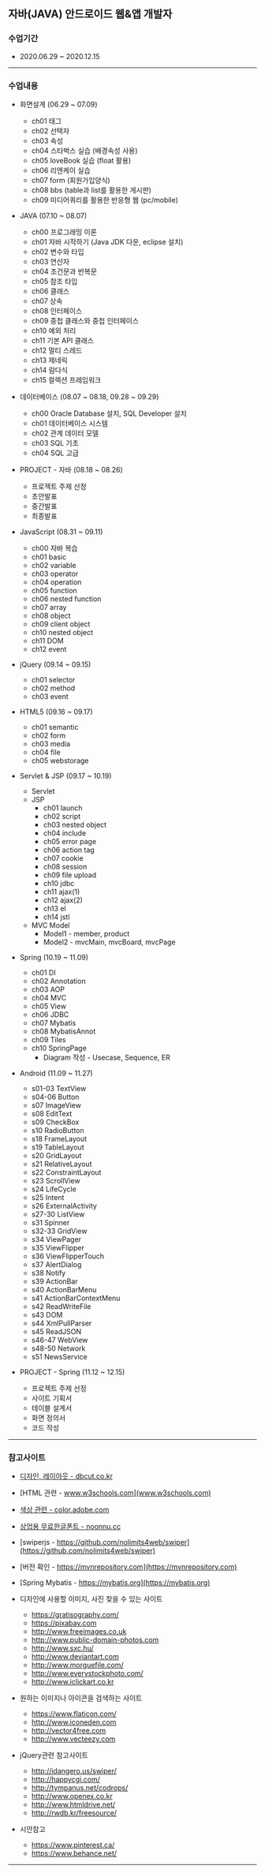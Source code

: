 ## 자바(JAVA) 안드로이드 웹&앱 개발자

### 수업기간
 * 2020.06.29 ~ 2020.12.15

---
### 수업내용
 * 화면설계 (06.29 ~ 07.09)
   - ch01 태그
   - ch02 선택자
   - ch03 속성
   - ch04 스타벅스 실습 (배경속성 사용)
   - ch05 loveBook 실습 (float 활용)
   - ch06 리엔케이 실습
   - ch07 form (회원가입양식)
   - ch08 bbs (table과 list를 활용한 게시판)
   - ch09 미디어쿼리를 활용한 반응형 웹 (pc/mobile)
   
 * JAVA (07.10 ~ 08.07)
   - ch00 프로그래밍 이론
   - ch01 자바 시작하기 (Java JDK 다운, eclipse 설치)
   - ch02 변수와 타입
   - ch03 연산자
   - ch04 조건문과 반복문
   - ch05 참조 타입
   - ch06 클래스
   - ch07 상속
   - ch08 인터페이스
   - ch09 중첩 클래스와 중첩 인터페이스
   - ch10 예외 처리
   - ch11 기본 API 클래스
   - ch12 멀티 스레드
   - ch13 제네릭
   - ch14 람다식
   - ch15 컬렉션 프레임워크
   
 * 데이터베이스 (08.07 ~ 08.18, 09.28 ~ 09.29)
   - ch00 Oracle Database 설치, SQL Developer 설치
   - ch01 데이터베이스 시스템
	- ch02 관계 데이터 모델
	- ch03 SQL 기초
	- ch04 SQL 고급
   
 * PROJECT - 자바 (08.18 ~ 08.26)
   - 프로젝트 주제 선정
   - 초안발표
   - 중간발표
   - 최종발표
   
 * JavaScript (08.31 ~ 09.11)
   - ch00 자바 복습
	- ch01 basic
	- ch02 variable
	- ch03 operator
	- ch04 operation
	- ch05 function
	- ch06 nested function
	- ch07 array
	- ch08 object
	- ch09 client object
	- ch10 nested object
	- ch11 DOM
	- ch12 event
   
 * jQuery (09.14 ~ 09.15)
   - ch01 selector
	- ch02 method
	- ch03 event
 
 * HTML5 (09.16 ~ 09.17)
   - ch01 semantic
	- ch02 form
	- ch03 media
	- ch04 file
	- ch05 webstorage
   
 * Servlet & JSP (09.17 ~ 10.19)
   - Servlet
   - JSP
     + ch01 launch
	  + ch02 script
	  + ch03 nested object
	  + ch04 include
	  + ch05 error page
	  + ch06 action tag
	  + ch07 cookie
	  + ch08 session
	  + ch09 file upload
	  + ch10 jdbc
	  + ch11 ajax(1)
	  + ch12 ajax(2)
	  + ch13 el
	  + ch14 jstl
   - MVC Model
     + Model1 - member, product
	  + Model2 - mvcMain, mvcBoard, mvcPage
     
 * Spring (10.19 ~ 11.09)
   - ch01 DI
	- ch02 Annotation
	- ch03 AOP
	- ch04 MVC
	- ch05 View
	- ch06 JDBC
	- ch07 Mybatis
	- ch08 MybatisAnnot
	- ch09 Tiles
	- ch10 SpringPage
      + Diagram 작성 - Usecase, Sequence, ER
      
 * Android (11.09 ~ 11.27)
   - s01-03 TextView
   - s04-06 Button
   - s07 ImageView
   - s08 EditText
   - s09 CheckBox
   - s10 RadioButton
   - s18 FrameLayout
   - s19 TableLayout			
   - s20 GridLayout
   - s21 RelativeLayout
   - s22 ConstraintLayout
   - s23 ScrollView
   - s24 LifeCycle
   - s25 Intent
   - s26 ExternalActivity
   - s27-30 ListView
   - s31 Spinner
   - s32-33 GridView
   - s34 ViewPager
   - s35 ViewFlipper
   - s36 ViewFlipperTouch
   - s37 AlertDialog
   - s38 Notify
   - s39 ActionBar
   - s40 ActionBarMenu
   - s41 ActionBarContextMenu
   - s42 ReadWriteFile
   - s43 DOM
   - s44 XmlPullParser
   - s45 ReadJSON
   - s46-47 WebView
   - s48-50 Network
   - s51 NewsService
   
 * PROJECT - Spring (11.12 ~ 12.15)
   - 프로젝트 주제 선정
   - 사이트 기획서
   - 테이블 설계서
   - 화면 정의서
   - 코드 작성

---
### 참고사이트
* [디자인, 레이아웃 - dbcut.co.kr](dbcut.co.kr)
* [HTML 관련 - www.w3schools.com](www.w3schools.com)
* [색상 관련 - color.adobe.com](color.adobe.com)
* [상업용 무료한글폰트 - noonnu.cc](noonnu.cc)
* [swiperjs - https://github.com/nolimits4web/swiper](https://github.com/nolimits4web/swiper)
* [버전 확인 - https://mvnrepository.com](https://mvnrepository.com)
* [Spring Mybatis - https://mybatis.org](https://mybatis.org)

* 디자인에 사용할 이미지, 사진 찾을 수 있는 사이트
  - https://gratisography.com/
  - https://pixabay.com
  - http://www.freeimages.co.uk
  - http://www.public-domain-photos.com
  - http://www.sxc.hu/
  - http://www.deviantart.com
  - http://www.morguefile.com/
  - http://www.everystockphoto.com/
  - http://www.iclickart.co.kr

* 원하는 이미지나 아이콘을 검색하는 사이트
  - https://www.flaticon.com/
  - http://www.iconeden.com
  - http://vector4free.com
  - http://www.vecteezy.com
  
* jQuery관련 참고사이트
  - http://idangero.us/swiper/
  - http://happycgi.com/
  - http://tympanus.net/codrops/
  - http://www.openex.co.kr
  - http://www.htmldrive.net/
  - http://rwdb.kr/freesource/

* 시안참고
  - https://www.pinterest.ca/
  - https://www.behance.net/

---
